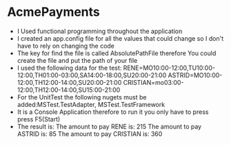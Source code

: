 # AcmePayments
* I Used functional programming throughout the application
* I created an app.config file for all the values that could change so I don't have to rely on changing the code
* The key for find the file is called AbsolutePathFile therefore You could create the file and put the path of your file
* I used the following data for the test:
RENE=MO10:00-12:00,TU10:00-12:00,TH01:00-03:00,SA14:00-18:00,SU20:00-21:00
ASTRID=MO10:00-12:00,TH12:00-14:00,SU20:00-21:00
CRISTIAN=mo03:00-12:00,TH12:00-14:00,SU15:00-21:00
* For the UnitTest the following nugets must be added:MSTest.TestAdapter, MSTest.TestFramework
* It is a Console Application therefore to run it you only have to press press F5(Start)
* The result is:
  The amount to pay RENE is: 215
  The amount to pay ASTRID is: 85
  The amount to pay CRISTIAN is: 360

